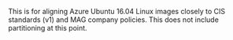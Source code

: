 This is for aligning Azure Ubuntu 16.04 Linux images closely to CIS standards (v1) and MAG company policies. This does not include partitioning at this point.
